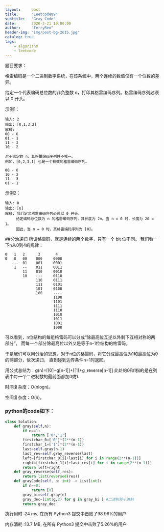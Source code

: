 ```yaml
---
layout:     post
title:      "Leetcode89"
subtitle:   "Gray Code"
date:       2020-3-21 10:00:00
author:     "TerryRen"
header-img: "img/post-bg-2015.jpg"
catalog: true
tags:
    - algorithm
    - leetcode
---
```

题目要求：

格雷编码是一个二进制数字系统，在该系统中，两个连续的数值仅有一个位数的差异。

给定一个代表编码总位数的非负整数 n，打印其格雷编码序列。格雷编码序列必须以 0 开头。



示例1：
```
输入: 2
输出: [0,1,3,2]
解释:
00 - 0
01 - 1
11 - 3
10 - 2

对于给定的 n，其格雷编码序列并不唯一。
例如，[0,2,3,1] 也是一个有效的格雷编码序列。

00 - 0
10 - 2
11 - 3
01 - 1
```
示例2：
```
输入: 0
输出: [0]
解释: 我们定义格雷编码序列必须以 0 开头。
     给定编码总位数为 n 的格雷编码序列，其长度为 2n。当 n = 0 时，长度为 20 = 1。
     因此，当 n = 0 时，其格雷编码序列为 [0]。
```


##分治递归
所谓格雷码，就是连续的两个数字，只有一个 bit 位不同。
我们看一下n从0到4的规律：
```
0   1   2      3       4
0   0   00    000     0000
   ---  01    001     0001
    1   --    011     0011
        11    010     0010
        10    ---     0110
              110     0111
              111     0101
              101     0100
              100     ----
                      1100
                      1101
                      1111
                      1110
                      1010
                      1011
                      1001
                      1000
```
可以看到，n位结构的每组格雷码可以分成“除最高位互逆以外剩下互相对称的两部分”，
而每一个部分除最高位以外又是等于n-1位结构的格雷码。

于是我们可以用分治的思想，对于n位的格雷码，将它分成最高位为1和最高位为0的两部分，依次递归，
直到碰到边界条件n=1时返回。

用公式总结为：g(n)=[[0]+g[n-1]]+[[1]+g_reverse[n-1]]
此处的0和1指的是在列表中每一个二进制数的最前面都加0或1.

时间复杂度：O(nlogn)。


空间复杂度：O(n)。


### python的code如下：


```python
class Solution:
    def gray(self,n):
        if n==1:
            return ['0','1']
        firstchar_0=['0']*(2**(n-1))
        firstchar_1=['1']*(2**(n-1))
        last=self.gray(n-1)
        last_rev=self.gray_reverse(last)
        left=[firstchar_0[i]+last[i] for i in range(2**(n-1))]     
        right=[firstchar_1[i]+last_rev[i] for i in range(2**(n-1))]  
        return left+right
    def gray_reverse(self,res):
        return list(reversed(res))
    def grayCode(self, n: int) -> List[int]:
        if n==0:
            return [0]
        gray_bi=self.gray(n)
        gray_dec=[int(g,2) for g in gray_bi ] #二进制转十进制
        return gray_dec
```
执行用时 :24 ms, 在所有 Python3 提交中击败了98.96%的用户

内存消耗 :13.7 MB, 在所有 Python3 提交中击败了5.26%的用户
